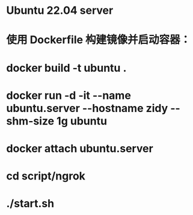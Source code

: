 # Ubuntu 22.04 server

# 使用 Dockerfile 构建镜像并启动容器：
# docker build -t ubuntu .
# docker run -d -it --name ubuntu.server --hostname zidy --shm-size 1g ubuntu
# docker attach ubuntu.server
# cd script/ngrok
# ./start.sh
